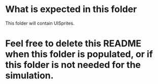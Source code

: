 # What is expected in this folder
This folder will contain UISprites.

# Feel free to delete this README when this folder is populated, or if this folder is not needed for the simulation.